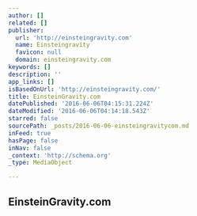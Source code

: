 ```yaml
---
author: []
related: []
publisher:
  url: 'http://einsteingravity.com'
  name: Einsteingravity
  favicon: null
  domain: einsteingravity.com
keywords: []
description: ''
app_links: []
isBasedOnUrl: 'http://einsteingravity.com/'
title: EinsteinGravity.com
datePublished: '2016-06-06T04:15:31.224Z'
dateModified: '2016-06-06T04:14:18.543Z'
starred: false
sourcePath: _posts/2016-06-06-einsteingravitycom.md
inFeed: true
hasPage: false
inNav: false
_context: 'http://schema.org'
_type: MediaObject

---
```

<article style=""><h1>EinsteinGravity.com</h1></article>